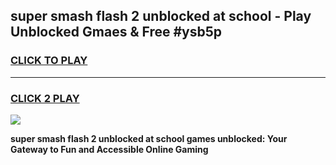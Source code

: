 
## super smash flash 2 unblocked at school - Play Unblocked Gmaes & Free #ysb5p
<h3>
<a href="https://news.freeplayer.one?title=super_smash_flash_2_unblocked_at_school&ref=24F">CLICK TO PLAY</a></h3>
<hr>

<h3>
<a href="https://news.freeplayer.one?title=super_smash_flash_2_unblocked_at_school&ref=24F">CLICK 2 PLAY</a>
  
</h3>

<a href="https://news.freeplayer.one?title=super_smash_flash_2_unblocked_at_school&ref=24F/"><img src="https://clearcache.store/games.png"></a>


**super smash flash 2 unblocked at school games unblocked: Your Gateway to Fun and Accessible Online Gaming**
